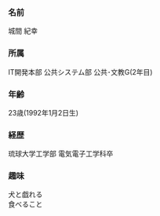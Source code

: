 ### 名前
城間 紀幸
### 所属
IT開発本部 公共システム部 公共･文教G(2年目)
### 年齢
23歳(1992年1月2日生)
### 経歴
琉球大学工学部 電気電子工学科卒
### 趣味
犬と戯れる  
食べること
